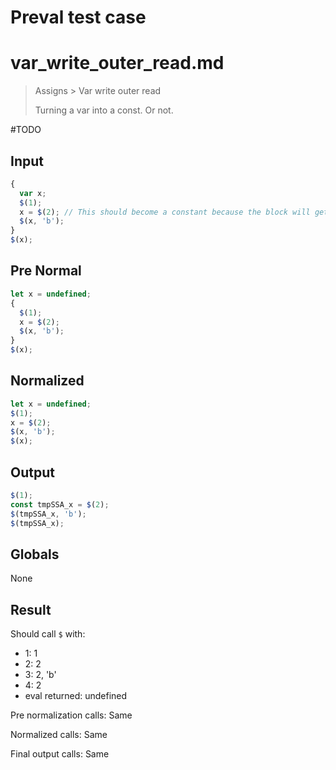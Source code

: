 # Preval test case

# var_write_outer_read.md

> Assigns > Var write outer read
>
> Turning a var into a const. Or not.

#TODO

## Input

`````js filename=intro
{
  var x;
  $(1);
  x = $(2); // This should become a constant because the block will get eliminated
  $(x, 'b');
}
$(x);
`````

## Pre Normal

`````js filename=intro
let x = undefined;
{
  $(1);
  x = $(2);
  $(x, 'b');
}
$(x);
`````

## Normalized

`````js filename=intro
let x = undefined;
$(1);
x = $(2);
$(x, 'b');
$(x);
`````

## Output

`````js filename=intro
$(1);
const tmpSSA_x = $(2);
$(tmpSSA_x, 'b');
$(tmpSSA_x);
`````

## Globals

None

## Result

Should call `$` with:
 - 1: 1
 - 2: 2
 - 3: 2, 'b'
 - 4: 2
 - eval returned: undefined

Pre normalization calls: Same

Normalized calls: Same

Final output calls: Same
